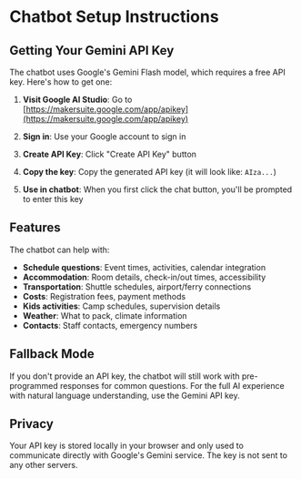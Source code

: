 # Chatbot Setup Instructions

## Getting Your Gemini API Key

The chatbot uses Google's Gemini Flash model, which requires a free API key. Here's how to get one:

1. **Visit Google AI Studio**: Go to [https://makersuite.google.com/app/apikey](https://makersuite.google.com/app/apikey)

2. **Sign in**: Use your Google account to sign in

3. **Create API Key**: Click "Create API Key" button

4. **Copy the key**: Copy the generated API key (it will look like: `AIza...`)

5. **Use in chatbot**: When you first click the chat button, you'll be prompted to enter this key

## Features

The chatbot can help with:
- **Schedule questions**: Event times, activities, calendar integration
- **Accommodation**: Room details, check-in/out times, accessibility
- **Transportation**: Shuttle schedules, airport/ferry connections
- **Costs**: Registration fees, payment methods
- **Kids activities**: Camp schedules, supervision details
- **Weather**: What to pack, climate information
- **Contacts**: Staff contacts, emergency numbers

## Fallback Mode

If you don't provide an API key, the chatbot will still work with pre-programmed responses for common questions. For the full AI experience with natural language understanding, use the Gemini API key.

## Privacy

Your API key is stored locally in your browser and only used to communicate directly with Google's Gemini service. The key is not sent to any other servers.
